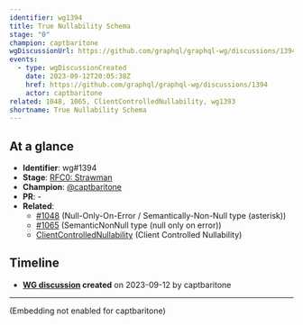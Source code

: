 ```yaml
---
identifier: wg1394
title: True Nullability Schema
stage: "0"
champion: captbaritone
wgDiscussionUrl: https://github.com/graphql/graphql-wg/discussions/1394
events:
  - type: wgDiscussionCreated
    date: 2023-09-12T20:05:38Z
    href: https://github.com/graphql/graphql-wg/discussions/1394
    actor: captbaritone
related: 1048, 1065, ClientControlledNullability, wg1393
shortname: True Nullability Schema
---
```


## At a glance

- **Identifier**: wg#1394
- **Stage**: [RFC0: Strawman](https://github.com/graphql/graphql-spec/blob/main/CONTRIBUTING.md#stage-0-strawman)
- **Champion**: [@captbaritone](https://github.com/captbaritone)
- **PR**: -
- **Related**:
  - [#1048](/rfcs/1048 "Null-Only-On-Error / Semantically-Non-Null type (asterisk) / RFC0") (Null-Only-On-Error / Semantically-Non-Null type (asterisk))
  - [#1065](/rfcs/1065 "SemanticNonNull type (null only on error) / RFC0") (SemanticNonNull type (null only on error))
  - [ClientControlledNullability](/rfcs/ClientControlledNullability "Client Controlled Nullability / RFC0") (Client Controlled Nullability)

<!-- BEGIN_CUSTOM_TEXT -->



<!-- END_CUSTOM_TEXT -->

## Timeline

- **[WG discussion](https://github.com/graphql/graphql-wg/discussions/1394) created** on 2023-09-12 by captbaritone

<!-- VERBATIM -->

---

(Embedding not enabled for captbaritone)
